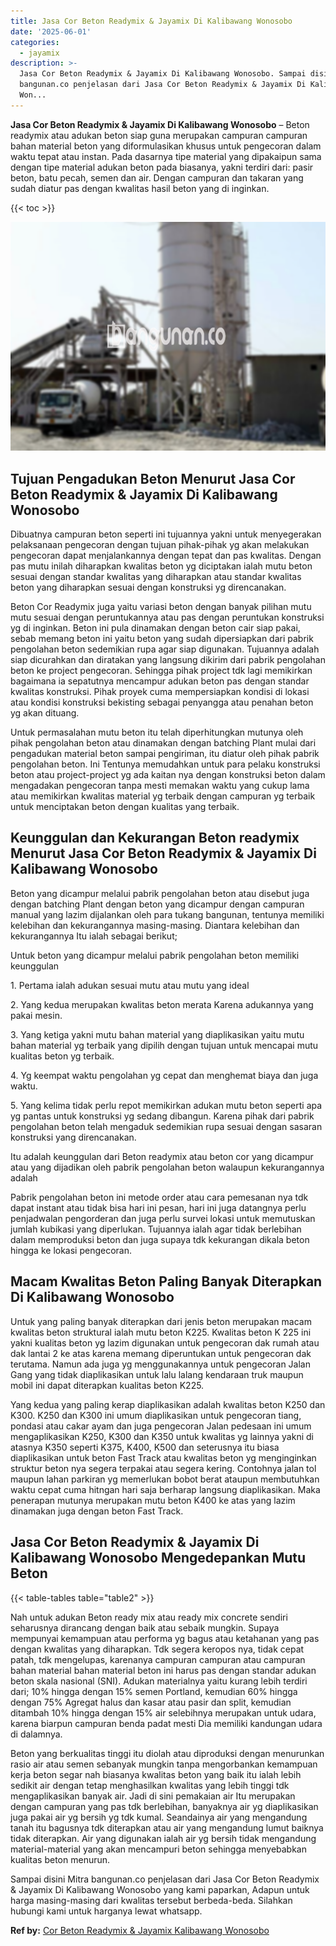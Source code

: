 ```yaml
---
title: Jasa Cor Beton Readymix & Jayamix Di Kalibawang Wonosobo
date: '2025-06-01'
categories:
  - jayamix
description: >-
  Jasa Cor Beton Readymix & Jayamix Di Kalibawang Wonosobo. Sampai disini Mitra
  bangunan.co penjelasan dari Jasa Cor Beton Readymix & Jayamix Di Kalibawang
  Won...
---
```


**Jasa Cor Beton Readymix & Jayamix Di Kalibawang Wonosobo** – Beton readymix atau adukan beton siap guna merupakan campuran campuran bahan material beton yang diformulasikan khusus untuk pengecoran dalam waktu tepat atau instan. Pada dasarnya tipe material yang dipakaipun sama dengan tipe material adukan beton pada biasanya, yakni terdiri dari: pasir beton, batu pecah, semen dan air. Dengan campuran dan takaran yang sudah diatur pas dengan kwalitas hasil beton yang di inginkan.

{{< toc >}}

![Jasa Cor Beton Readymix & Jayamix Di Kalibawang Wonosobo](/images/jasa-cor-readymix-24.png)

## Tujuan Pengadukan Beton Menurut Jasa Cor Beton Readymix & Jayamix Di Kalibawang Wonosobo

Dibuatnya campuran beton seperti ini tujuannya yakni untuk menyegerakan pelaksanaan pengecoran dengan tujuan pihak-pihak yg akan melakukan pengecoran dapat menjalankannya dengan tepat dan pas kwalitas. Dengan pas mutu inilah diharapkan kwalitas beton yg diciptakan ialah mutu beton sesuai dengan standar kwalitas yang diharapkan atau standar kwalitas beton yang diharapkan sesuai dengan konstruksi yg direncanakan.

Beton Cor Readymix juga yaitu variasi beton dengan banyak pilihan mutu mutu sesuai dengan peruntukannya atau pas dengan peruntukan konstruksi yg di inginkan. Beton ini pula dinamakan dengan beton cair siap pakai, sebab memang beton ini yaitu beton yang sudah dipersiapkan dari pabrik pengolahan beton sedemikian rupa agar siap digunakan. Tujuannya adalah siap dicurahkan dan diratakan yang langsung dikirim dari pabrik pengolahan beton ke project pengecoran. Sehingga pihak project tdk lagi memikirkan bagaimana ia sepatutnya mencampur adukan beton pas dengan standar kwalitas konstruksi. Pihak proyek cuma mempersiapkan kondisi di lokasi atau kondisi konstruksi bekisting sebagai penyangga atau penahan beton yg akan dituang.

Untuk permasalahan mutu beton itu telah diperhitungkan mutunya oleh pihak pengolahan beton atau dinamakan dengan batching Plant mulai dari pengadukan material beton sampai pengiriman, itu diatur oleh pihak pabrik pengolahan beton. Ini Tentunya memudahkan untuk para pelaku konstruksi beton atau project-project yg ada kaitan nya dengan konstruksi beton dalam mengadakan pengecoran tanpa mesti memakan waktu yang cukup lama atau memikirkan kwalitas material yg terbaik dengan campuran yg terbaik untuk menciptakan beton dengan kualitas yang terbaik.

## Keunggulan dan Kekurangan Beton readymix Menurut Jasa Cor Beton Readymix & Jayamix Di Kalibawang Wonosobo

Beton yang dicampur melalui pabrik pengolahan beton atau disebut juga dengan batching Plant dengan beton yang dicampur dengan campuran manual yang lazim dijalankan oleh para tukang bangunan, tentunya memiliki kelebihan dan kekurangannya masing-masing. Diantara kelebihan dan kekurangannya Itu ialah sebagai berikut;

Untuk beton yang dicampur melalui pabrik pengolahan beton memiliki keunggulan

1\. Pertama ialah adukan sesuai mutu atau mutu yang ideal

2\. Yang kedua merupakan kwalitas beton merata Karena adukannya yang pakai mesin.

3\. Yang ketiga yakni mutu bahan material yang diaplikasikan yaitu mutu bahan material yg terbaik yang dipilih dengan tujuan untuk mencapai mutu kualitas beton yg terbaik.

4\. Yg keempat waktu pengolahan yg cepat dan menghemat biaya dan juga waktu.

5\. Yang kelima tidak perlu repot memikirkan adukan mutu beton seperti apa yg pantas untuk konstruksi yg sedang dibangun. Karena pihak dari pabrik pengolahan beton telah mengaduk sedemikian rupa sesuai dengan sasaran konstruksi yang direncanakan.

Itu adalah keunggulan dari Beton readymix atau beton cor yang dicampur atau yang dijadikan oleh pabrik pengolahan beton walaupun kekurangannya adalah

Pabrik pengolahan beton ini metode order atau cara pemesanan nya tdk dapat instant atau tidak bisa hari ini pesan, hari ini juga datangnya perlu penjadwalan pengorderan dan juga perlu survei lokasi untuk memutuskan jumlah kubikasi yang diperlukan. Tujuannya ialah agar tidak berlebihan dalam memproduksi beton dan juga supaya tdk kekurangan dikala beton hingga ke lokasi pengecoran.

## Macam Kwalitas Beton Paling Banyak Diterapkan Di Kalibawang Wonosobo

Untuk yang paling banyak diterapkan dari jenis beton merupakan macam kwalitas beton struktural ialah mutu beton K225. Kwalitas beton K 225 ini yakni kualitas beton yg lazim digunakan untuk pengecoran dak rumah atau dak lantai 2 ke atas karena memang diperuntukan untuk pengecoran dak terutama. Namun ada juga yg menggunakannya untuk pengecoran Jalan Gang yang tidak diaplikasikan untuk lalu lalang kendaraan truk maupun mobil ini dapat diterapkan kualitas beton K225.

Yang kedua yang paling kerap diaplikasikan adalah kwalitas beton K250 dan K300. K250 dan K300 ini umum diaplikasikan untuk pengecoran tiang, pondasi atau cakar ayam dan juga pengecoran Jalan pedesaan ini umum mengaplikasikan K250, K300 dan K350 untuk kwalitas yg lainnya yakni di atasnya K350 seperti K375, K400, K500 dan seterusnya itu biasa diaplikasikan untuk beton Fast Track atau kwalitas beton yg menginginkan struktur beton nya segera terpakai atau segera kering. Contohnya jalan tol maupun lahan parkiran yg memerlukan bobot berat ataupun membutuhkan waktu cepat cuma hitngan hari saja berharap langsung diaplikasikan. Maka penerapan mutunya merupakan mutu beton K400 ke atas yang lazim dinamakan juga dengan beton Fast Track.

## Jasa Cor Beton Readymix & Jayamix Di Kalibawang Wonosobo Mengedepankan Mutu Beton

{{< table-tables table="table2" >}}

Nah untuk adukan Beton ready mix atau ready mix concrete sendiri seharusnya dirancang dengan baik atau sebaik mungkin. Supaya mempunyai kemampuan atau performa yg bagus atau ketahanan yang pas dengan kwalitas yang diharapkan. Tdk segera keropos nya, tidak cepat patah, tdk mengelupas, karenanya campuran campuran atau campuran bahan material bahan material beton ini harus pas dengan standar adukan beton skala nasional (SNI). Adukan materialnya yaitu kurang lebih terdiri dari; 10% hingga dengan 15% semen Portland, kemudian 60% hingga dengan 75% Agregat halus dan kasar atau pasir dan split, kemudian ditambah 10% hingga dengan 15% air selebihnya merupakan untuk udara, karena biarpun campuran benda padat mesti Dia memiliki kandungan udara di dalamnya.

Beton yang berkualitas tinggi itu diolah atau diproduksi dengan menurunkan rasio air atau semen sebanyak mungkin tanpa mengorbankan kemampuan kerja beton segar nah biasanya kwalitas beton yang baik itu ialah lebih sedikit air dengan tetap menghasilkan kwalitas yang lebih tinggi tdk mengaplikasikan banyak air. Jadi di sini pemakaian air Itu merupakan dengan campuran yang pas tdk berlebihan, banyaknya air yg diaplikasikan juga pakai air yg bersih yg tdk kumal. Seandainya air yang mengandung tanah itu bagusnya tdk diterapkan atau air yang mengandung lumut baiknya tidak diterapkan. Air yang digunakan ialah air yg bersih tidak mengandung material-material yang akan mencampuri beton sehingga menyebabkan kualitas beton menurun.

Sampai disini Mitra bangunan.co penjelasan dari Jasa Cor Beton Readymix & Jayamix Di Kalibawang Wonosobo yang kami paparkan, Adapun untuk harga masing-masing dari kwalitas tersebut berbeda-beda. Silahkan hubungi kami untuk harganya lewat whatsapp.

**Ref by:** [Cor Beton Readymix & Jayamix Kalibawang Wonosobo](https://id.wikipedia.org/wiki/Cor)
